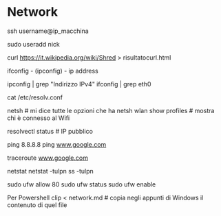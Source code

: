 # Network

ssh username@ip_macchina

sudo useradd nick

curl https://it.wikipedia.org/wiki/Shred > risultatocurl.html

ifconfig - (ipconfig) - ip address

ipconfig | grep "Indirizzo IPv4"
ifconfig | grep eth0

cat /etc/resolv.conf

netsh # mi dice tutte le opzioni che ha
netsh wlan show profiles # mostra chi è connesso al Wifi

resolvectl status # IP pubblico

ping 8.8.8.8
ping www.google.com

traceroute www.google.com

netstat
netstat -tulpn
ss -tulpn

sudo ufw allow 80
sudo ufw status
sudo ufw enable

Per Powershell
clip < network.md # copia negli appunti di Windows il contenuto di quel file
